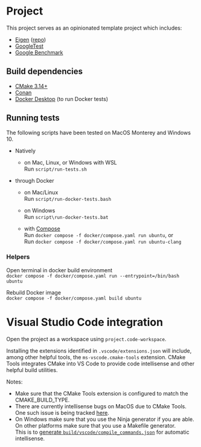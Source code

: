# Project

This project serves as an opinionated template project which includes:
- [Eigen](https://eigen.tuxfamily.org/index.php?title=Main_Page) \([repo](https://gitlab.com/libeigen/eigen)\)
- [GoogleTest](https://github.com/google/googletest)
- [Google Benchmark](https://github.com/google/benchmark)

## Build dependencies

- [CMake 3.14+](https://cmake.org/)
- [Conan](https://conan.io/)
- [Docker Desktop](https://www.docker.com/products/docker-desktop) (to run Docker tests)

## Running tests

The following scripts have been tested on MacOS Monterey and Windows 10.

- Natively
  - on Mac, Linux, or Windows with WSL  
    Run `script/run-tests.sh`

- through Docker
  - on Mac/Linux  
    Run `script/run-docker-tests.bash`

  - on Windows  
    Run `script\run-docker-tests.bat`
  
  - with [Compose](https://docs.docker.com/compose/)  
    Run `docker compose -f docker/compose.yaml run ubuntu`, or  
    Run `docker compose -f docker/compose.yaml run ubuntu-clang`

### Helpers

Open terminal in docker build environment  
`docker compose -f docker/compose.yaml run --entrypoint=/bin/bash ubuntu`

Rebuild Docker image  
`docker compose -f docker/compose.yaml build ubuntu`

# Visual Studio Code integration

Open the project as a workspace using `project.code-workspace`.

Installing the extensions identified in `.vscode/extensions.json` will include, among other helpful
tools, the `ms-vscode.cmake-tools` extension. CMake Tools integrates CMake into VS Code to provide
code intellisense and other helpful build utilities.

Notes:  
- Make sure that the CMake Tools extension is configured to match the CMAKE_BUILD_TYPE.
- There are currently intellisense bugs on MacOS due to CMake Tools. One such issue is being tracked
  [here](https://github.com/microsoft/vscode-cmake-tools/issues/1178).
- On Windows make sure that you use the Ninja generator if you are able.  
  On other platforms make sure that you use a Makefile generator.  
  This is to [generate `build/vscode/compile_commands.json`](https://cmake.org/cmake/help/latest/variable/CMAKE_EXPORT_COMPILE_COMMANDS.html)
  for automatic intellisense.
